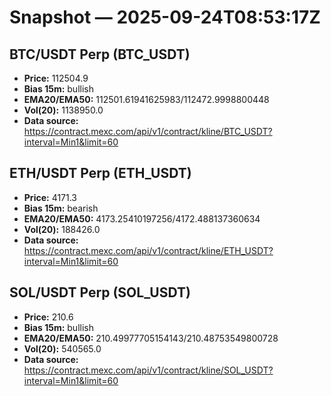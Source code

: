 # Snapshot — 2025-09-24T08:53:17Z

## BTC/USDT Perp (BTC_USDT)
- **Price:** 112504.9
- **Bias 15m:** bullish
- **EMA20/EMA50:** 112501.61941625983/112472.9998800448
- **Vol(20):** 1138950.0
- **Data source:** https://contract.mexc.com/api/v1/contract/kline/BTC_USDT?interval=Min1&limit=60

## ETH/USDT Perp (ETH_USDT)
- **Price:** 4171.3
- **Bias 15m:** bearish
- **EMA20/EMA50:** 4173.25410197256/4172.488137360634
- **Vol(20):** 188426.0
- **Data source:** https://contract.mexc.com/api/v1/contract/kline/ETH_USDT?interval=Min1&limit=60

## SOL/USDT Perp (SOL_USDT)
- **Price:** 210.6
- **Bias 15m:** bullish
- **EMA20/EMA50:** 210.49977705154143/210.48753549800728
- **Vol(20):** 540565.0
- **Data source:** https://contract.mexc.com/api/v1/contract/kline/SOL_USDT?interval=Min1&limit=60
